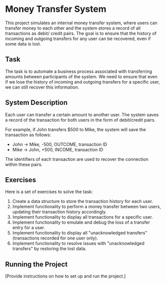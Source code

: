 # Money Transfer System

This project simulates an internal money transfer system, where users can transfer money to each other and the system stores a record of all transactions as debit/ credit pairs. The goal is to ensure that the history of incoming and outgoing transfers for any user can be recovered, even if some data is lost.  
  
## Task

The task is to automate a business process associated with transferring amounts between participants of the system. We need to ensure that even if we lose the history  of incoming and outgoing transfers for a specific user, we can still  recover this information.    

## System Description

Each user can transfer a certain amount to another user. The system saves a record of the transaction for both users in   the form of debit/credit pairs.  
   
For example, if John transfers $500 to Mike, the system will save the transaction as follows:  
- John -> Mike, -500, OUTCOME, transaction ID  
- Mike -> John, +500, INCOME, transaction ID  
  
The identifiers of each transaction are used to recover the  connection within these pairs.  

## Exercises  

Here is a set of exercises to solve the task:  
1. Create a data structure to store the transaction history for each user.  
2. Implement functionality to perform a money transfer  between two users, updating their transaction history  accordingly.  
3. Implement functionality to display all transactions for   a specific user.  
4. Implement functionality to emulate and debug the loss of  a transfer entry for a user.  
5. Implement functionality to display all "unacknowledged   transfers" (transactions recorded for one user only).  
6. Implement functionality to resolve issues with   "unacknowledged transfers" by restoring the lost data.  

## Running the Project

[Provide instructions on how to set up and run the project.]
